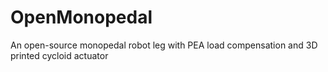 # OpenMonopedal
An open-source monopedal robot leg with PEA load compensation and 3D printed cycloid actuator
